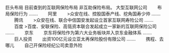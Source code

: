 巨头布局
目前查到的互联网保险布局 非互助保险布局。
大型互联网公司
　　布局保险行为
.......
　　阿里
　　>众安在线、控股国泰产线、挖角国寿少帅
.......
　　腾讯
　　>众安在线、联合中信国安发起设立首家互联网寿险公司
.......
　　百度
    >百度、安联保险、高瓴资本联合发起成立一家新的互联网保险公司
.......
　　京东
　　京东将保险作为第六大业务板块并入京东金融体系
.......
　　巨人投资
　　出资100亿元设立亚太再保险股份有限公司
.......
　　携程、去哪儿
　　自己开保险经纪公司卖意外险
